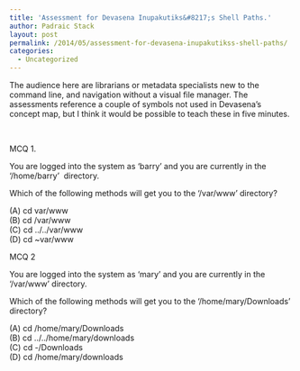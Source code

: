 ```yaml
---
title: 'Assessment for Devasena Inupakutiks&#8217;s Shell Paths.'
author: Padraic Stack
layout: post
permalink: /2014/05/assessment-for-devasena-inupakutikss-shell-paths/
categories:
  - Uncategorized
---
```

The audience here are librarians or metadata specialists new to the command line, and navigation without a visual file manager. The assessments reference a couple of symbols not used in Devasena&#8217;s concept map, but I think it would be possible to teach these in five minutes.

&nbsp;

MCQ 1.

You are logged into the system as &#8216;barry&#8217; and you are currently in the &#8216;/home/barry&#8217;  directory.

Which of the following methods will get you to the &#8216;/var/www&#8217; directory?

(A) cd var/www  
(B) cd /var/www  
(C) cd ../../var/www  
(D) cd ~var/www

MCQ 2

You are logged into the system as &#8216;mary&#8217; and you are currently in the &#8216;/var/www&#8217; directory.

Which of the following methods will get you to the &#8216;/home/mary/Downloads&#8217; directory?

(A) cd /home/mary/Downloads  
(B) cd ../../home/mary/downloads  
(C) cd -/Downloads  
(D) cd /home/mary/downloads